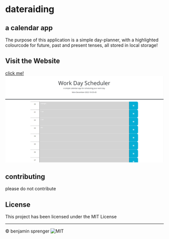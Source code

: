 # dateraiding
## a calendar app

The purpose of this application is a simple day-planner, with a highlighted colourcode for future, past and present tenses, all stored in local storage!

## Visit the Website
[click me!](https://azrazel95.github.io/dateraiding/)
![the website](./assets/screenshot.png)

## contributing

please do not contribute

## License

This project has been licensed under the MIT License

---

© benjamin sprenger ![MIT](https://img.shields.io/github/license/azrazel95/dateraiding)

